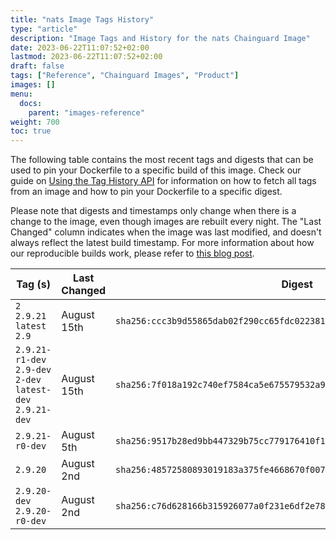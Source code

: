 ```yaml
---
title: "nats Image Tags History"
type: "article"
description: "Image Tags and History for the nats Chainguard Image"
date: 2023-06-22T11:07:52+02:00
lastmod: 2023-06-22T11:07:52+02:00
draft: false
tags: ["Reference", "Chainguard Images", "Product"]
images: []
menu:
  docs:
    parent: "images-reference"
weight: 700
toc: true
---
```


The following table contains the most recent tags and digests that can be used to pin your Dockerfile to a specific build of this image. Check our guide on [Using the Tag History API](/chainguard/chainguard-images/using-the-tag-history-api/) for information on how to fetch all tags from an image and how to pin your Dockerfile to a specific digest.

Please note that digests and timestamps only change when there is a change to the image, even though images are rebuilt every night. The "Last Changed" column indicates when the image was last modified, and doesn't always reflect the latest build timestamp. For more information about how our reproducible builds work, please refer to [this blog post](https://www.chainguard.dev/unchained/reproducing-chainguards-reproducible-image-builds).

| Tag (s)                                                      | Last Changed | Digest                                                                    |
|--------------------------------------------------------------|--------------|---------------------------------------------------------------------------|
|  `2` `2.9.21` `latest` `2.9`                                 | August 15th  | `sha256:ccc3b9d55865dab02f290cc65fdc022381261f289bfe78deb5ed3869181bb0ce` |
|  `2.9.21-r1-dev` `2.9-dev` `2-dev` `latest-dev` `2.9.21-dev` | August 15th  | `sha256:7f018a192c740ef7584ca5e675579532a93168fb2ccd95ee6f1ef086831c761f` |
|  `2.9.21-r0-dev`                                             | August 5th   | `sha256:9517b28ed9bb447329b75cc779176410f1725b6391aed3e1d52a692bf76a5824` |
|  `2.9.20`                                                    | August 2nd   | `sha256:48572580893019183a375fe4668670f0073c40425b3ebd980fb11abdfe2b4662` |
|  `2.9.20-dev` `2.9.20-r0-dev`                                | August 2nd   | `sha256:c76d628166b315926077a0f231e6df2e784e2a98eae1a8e8a345338bf7008f24` |
